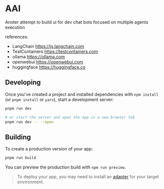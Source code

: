 
# AAI

Anoter attempt to build ui for dev chat bots focused on multiple agents execution

references: 
 - LangChain https://js.langchain.com
 - TestContainers https://testcontainers.com
 - ollama https://ollama.com
 - openwebui https://openwebui.com
 - huggingface https://huggingface.co


## Developing

Once you've created a project and installed dependencies with `npm install` (or `pnpm install` or `yarn`), start a development server:

```sh
pnpm run dev
```
```sh
# or start the server and open the app in a new browser tab
pnpm run dev -- --open
```

## Building

To create a production version of your app:

```sh
pnpm run build
```

You can preview the production build with `npm run preview`.

> To deploy your app, you may need to install an [adapter](https://kit.svelte.dev/docs/adapters) for your target environment.



